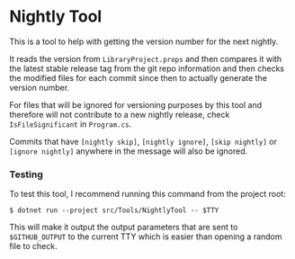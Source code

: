 # Nightly Tool

This is a tool to help with getting the version number for the next nightly.

It reads the version from `LibraryProject.props` and then compares it with the latest stable release tag from the git repo information and then checks the modified files for each commit since then to actually generate the version number.

For files that will be ignored for versioning purposes by this tool and therefore will not contribute to a new nightly release, check `IsFileSignificant` in `Program.cs`.

Commits that have `[nightly skip]`, `[nightly ignore]`, `[skip nightly]` or `[ignore nightly]` anywhere in the message will also be ignored.

### Testing

To test this tool, I recommend running this command from the project root:

```console
$ dotnet run --project src/Tools/NightlyTool -- $TTY
```

This will make it output the output parameters that are sent to `$GITHUB_OUTPUT` to the current TTY which is easier than opening a random file to check.